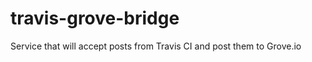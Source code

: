 travis-grove-bridge
===================

Service that will accept posts from Travis CI and post them to Grove.io
